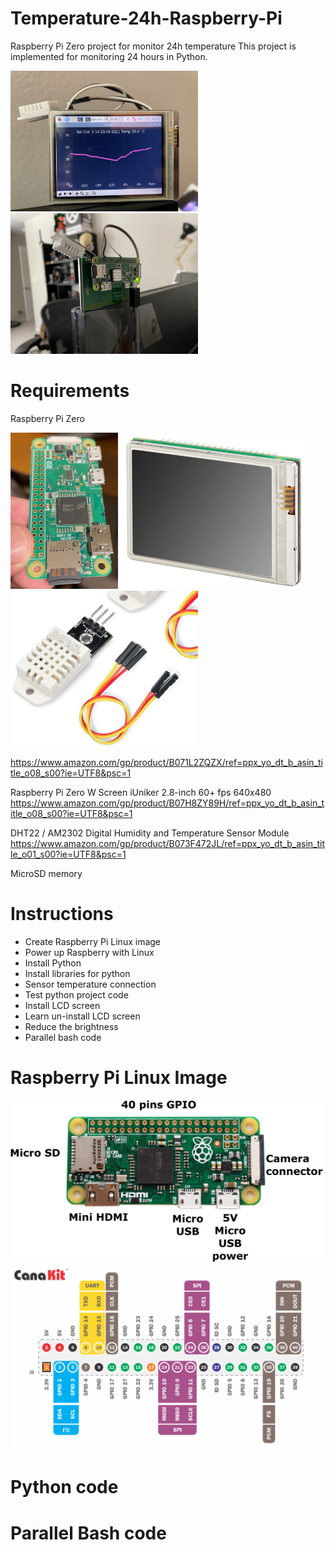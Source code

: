 # Temperature-24h-Raspberry-Pi
Raspberry Pi Zero project for monitor 24h temperature
This project is implemented for monitoring 24 hours in Python.

<img src="picture/IMG_0604.jpg" width=300>       <img src="picture/IMG_0350.jpg" width=300>

# Requirements

Raspberry Pi Zero

<img src="picture/IMG_0325 (2).jpg" width=172>  <img src="picture/iUniker.jpg" width=295> <img src="picture/DHT22-sensorT.jpg" width=300>


https://www.amazon.com/gp/product/B071L2ZQZX/ref=ppx_yo_dt_b_asin_title_o08_s00?ie=UTF8&psc=1

Raspberry Pi Zero W Screen iUniker 2.8-inch 60+ fps 640x480
https://www.amazon.com/gp/product/B07H8ZY89H/ref=ppx_yo_dt_b_asin_title_o08_s00?ie=UTF8&psc=1

DHT22 / AM2302 Digital Humidity and Temperature Sensor Module
https://www.amazon.com/gp/product/B073F472JL/ref=ppx_yo_dt_b_asin_title_o01_s00?ie=UTF8&psc=1

MicroSD memory 

# Instructions
- Create Raspberry Pi Linux image 
- Power up Raspberry with Linux
- Install Python
- Install libraries for python
- Sensor temperature connection
- Test python project code
- Install LCD screen
- Learn un-install LCD screen
- Reduce the brightness 
- Parallel bash code 

# Raspberry Pi Linux Image


<img src="picture/Pi ports.png" width=500>

<img src="picture/pin_map.png" width=500>


# Python code

# Parallel Bash code

